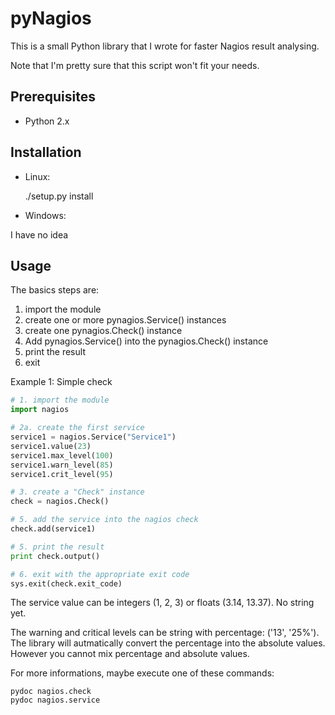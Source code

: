 pyNagios
========

This is a small Python library that I wrote for faster Nagios result analysing.

Note that I'm pretty sure that this script won't fit your needs.


Prerequisites
-------------

* Python 2.x

Installation
------------

* Linux:

    ./setup.py install

* Windows:

I have no idea

Usage
-----

The basics steps are:

1. import the module
2. create one or more pynagios.Service() instances
3. create one pynagios.Check() instance
4. Add pynagios.Service() into the pynagios.Check() instance
5. print the result
6. exit

Example 1: Simple check

```python
# 1. import the module
import nagios

# 2a. create the first service
service1 = nagios.Service("Service1")
service1.value(23)
service1.max_level(100)
service1.warn_level(85)
service1.crit_level(95)

# 3. create a "Check" instance
check = nagios.Check()

# 5. add the service into the nagios check
check.add(service1)

# 5. print the result
print check.output()

# 6. exit with the appropriate exit code
sys.exit(check.exit_code)

```

The service value can be integers (1, 2, 3) or floats (3.14, 13.37). No string yet.

The warning and critical levels can be string with percentage: ('13', '25%').
The library will autmatically convert the percentage into the absolute values.
However you cannot mix percentage and absolute values.

For more informations, maybe execute one of these commands: 

    pydoc nagios.check
    pydoc nagios.service
